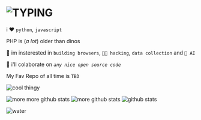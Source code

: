 # ![TYPING](https://readme-typing-svg.herokuapp.com?font=Fira+Code&size=25&pause=1000&center=true&width=435&lines=👋+Hi%2C+I%27m+ReallyFloppyPenguin!+🐧)



i ❤️ `python`, `javascript`

PHP is (*a lot*) older than dinos

👀 im insterested in `building browsers`, `🧑‍💻 hacking`, `data collection` and `🤖 AI`

👷 i'll colaborate on *`any nice open source code`*

My Fav Repo of all time is `TBD`


![cool thingy](https://user-images.githubusercontent.com/74038190/212284115-f47cd8ff-2ffb-4b04-b5bf-4d1c14c0247f.gif)

![more more github stats](https://github-readme-stats.vercel.app/api/top-langs/?username=ReallyFloppyPenguin&show_icons=true&theme=gruvbox)
![more github stats](https://camo.githubusercontent.com/7ab1b617040cfdf42f16373542398301edacd5847bd308cc01d33a4e755a0afe/68747470733a2f2f6769746875622d726561646d652d73746174732e76657263656c2e6170702f6170692f746f702d6c616e67733f757365726e616d653d726f7368616e2d6d65747269782673686f775f69636f6e733d74727565266c6f63616c653d656e266c61796f75743d636f6d70616374)
![github stats](https://github-readme-stats.vercel.app/api?username=ReallyFloppyPenguin&show_icons=true&theme=gruvbox)

![water](https://camo.githubusercontent.com/f807ffebb3eea340b33f49e8492486b299dce7747c47caebaf2c401c0383dd9c/68747470733a2f2f63617073756c652d72656e6465722e76657263656c2e6170702f6170693f747970653d776176696e6726636f6c6f723d356364636634266865696768743d3132302673656374696f6e3d666f6f746572)
